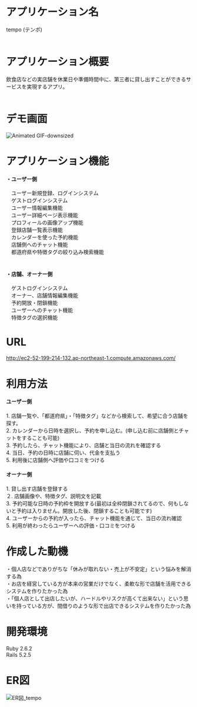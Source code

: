 # アプリケーション名
tempo (テンポ)<br>
<br>
# アプリケーション概要
飲食店などの実店舗を休業日や準備時間中に、第三者に貸し出すことができるサービスを実現するアプリ。<br>
<br>
# デモ画面
![Animated GIF-downsized](https://user-images.githubusercontent.com/70841616/123927318-b3037680-d9c7-11eb-92bd-618887ab4fa1.gif)


# アプリケーション機能
<h4>・ユーザー側</h4>
　ユーザー新規登録、ログインシステム<br>
　ゲストログインシステム<br>
　ユーザー情報編集機能<br>
　ユーザー詳細ページ表示機能<br>
　プロフィールの画像アップ機能<br>
　登録店舗一覧表示機能<br>
　カレンダーを使った予約機能<br>
　店舗側へのチャット機能<br>
　都道府県や特徴タグの絞り込み検索機能<br>
　<br>
<h4>・店舗、オーナー側</h4
　オーナー、及び店舗新規登録、ログインシステム<br>
　ゲストログインシステム<br>
　オーナー、店舗情報編集機能<br>
　予約開放・閉鎖機能<br>
　ユーザーへのチャット機能<br>
　特徴タグの選択機能<br>

# URL
http://ec2-52-199-214-132.ap-northeast-1.compute.amazonaws.com/

# 利用方法
<h4>ユーザー側</h4>
  1. 店舗一覧や、「都道府県」・「特徴タグ」などから検索して、希望に合う店舗を探す。<br>
  2. カレンダーから日時を選択し、予約を申し込む。(申し込む前に店舗側とチャットをすることも可能)<br>
  3. 予約したら、チャット機能により、店舗と当日の流れを確認する<br>
  4. 当日、予約の日時に店舗に伺い、代金を支払う<br>
  5. 利用後に店舗側へ評価や口コミをつける<br>
  
<h4>オーナー側</h4>
  1. 貸し出す店舗を登録する<br>
  ２. 店舗画像や、特徴タグ、説明文を記載<br>
  3. 予約可能な日時の予約枠を開放する(最初は全枠閉鎖されてるので、何もしないと予約は入りません。開放した後、閉鎖することも可能です)<br>
  4. ユーザーからの予約が入ったら、チャット機能を通じて、当日の流れ確認<br>
  5. 利用が終わったらユーザーへの評価・口コミをつける<br>
  
# 作成した動機
・個人店などでありがちな「休みが取れない・売上が不安定」という悩みを解消する為<br>
・お店を経営している方が本来の営業だけでなく、柔軟な形で店舗を活用できるシステムを作りたかった為<br>
・「個人店として出店したいが、ハードルやリスクが高くて出来ない」という思いを持っている方が、間借りのような形で出店できるシステムを作りたかった為<br>

  
# 開発環境
  Ruby 2.6.2<br>
  Rails 5.2.5
  
# ER図
  ![ER図_tempo](https://user-images.githubusercontent.com/70841616/123532349-73c6f280-d747-11eb-8b19-460e4b0fbdf0.png)
